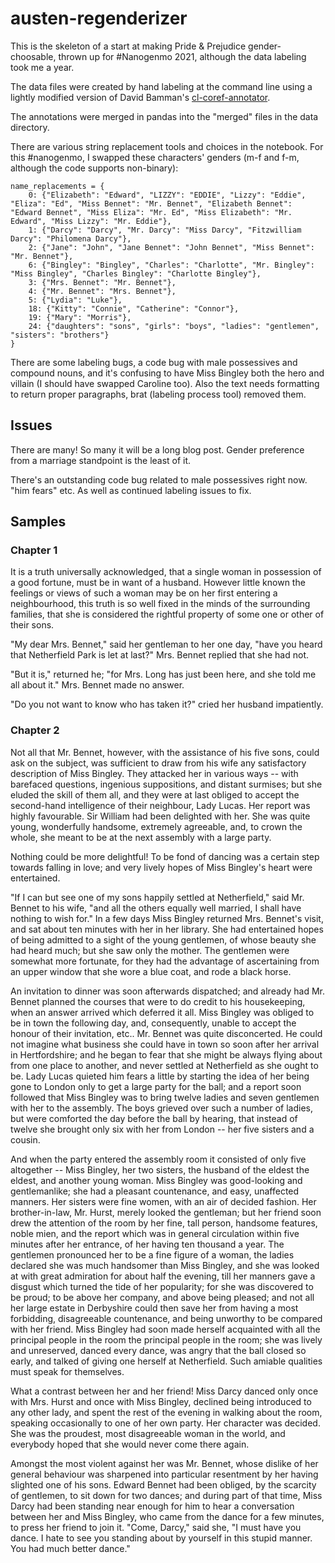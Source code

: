 # austen-regenderizer

This is the skeleton of a start at making Pride & Prejudice gender-choosable, thrown up for #Nanogenmo 2021, although the data labeling took me a year.

The data files were created by hand labeling at the command line using a lightly modified version of David Bamman's [cl-coref-annotator](https://github.com/dbamman/cl-coref-annotator).

The annotations were merged in pandas into the "merged" files in the data directory.

There are various string replacement tools and choices in the notebook.  For this #nanogenmo,
I swapped these characters' genders (m-f and f-m, although the code supports non-binary):

````
name_replacements = {
    0: {"Elizabeth": "Edward", "LIZZY": "EDDIE", "Lizzy": "Eddie", "Eliza": "Ed", "Miss Bennet": "Mr. Bennet", "Elizabeth Bennet": "Edward Bennet", "Miss Eliza": "Mr. Ed", "Miss Elizabeth": "Mr. Edward", "Miss Lizzy": "Mr. Eddie"},
    1: {"Darcy": "Darcy", "Mr. Darcy": "Miss Darcy", "Fitzwilliam Darcy": "Philomena Darcy"},
    2: {"Jane": "John", "Jane Bennet": "John Bennet", "Miss Bennet": "Mr. Bennet"},
    6: {"Bingley": "Bingley", "Charles": "Charlotte", "Mr. Bingley": "Miss Bingley", "Charles Bingley": "Charlotte Bingley"},
    3: {"Mrs. Bennet": "Mr. Bennet"},
    4: {"Mr. Bennet": "Mrs. Bennet"},
    5: {"Lydia": "Luke"},
    18: {"Kitty": "Connie", "Catherine": "Connor"},
    19: {"Mary": "Morris"},
    24: {"daughters": "sons", "girls": "boys", "ladies": "gentlemen", "sisters": "brothers"}
}
````

There are some labeling bugs, a code bug with male possessives and compound nouns, and 
it's confusing to have Miss Bingley both the hero and villain (I should have swapped Caroline too).  Also the text needs formatting to return proper paragraphs, brat (labeling process tool) removed them.

## Issues

There are many!  So many it will be a long blog post.  Gender preference from a marriage standpoint is the least of it.

There's an outstanding code bug related to male possessives right now. "him fears" etc. As well as continued labeling issues to fix.

## Samples

### Chapter 1

It is a truth universally acknowledged, that a single woman in possession of a good fortune, must be in want of a husband.
However little known the feelings or views of such a woman may be on her first entering a neighbourhood, this truth is so well fixed in the minds of the surrounding families, that she is considered the rightful property of some one or other of their sons.

"My dear Mrs. Bennet," said her gentleman to her one day, "have you heard that Netherfield Park is let at last?" Mrs. Bennet replied that she had not.

"But it is," returned he; "for Mrs. Long has just been here, and she told me all about it." Mrs. Bennet made no answer.

"Do you not want to know who has taken it?" cried her husband impatiently.

### Chapter 2


Not all that Mr. Bennet, however, with the assistance of his five sons, could ask on the subject, was sufficient to draw from his wife any satisfactory description of Miss Bingley.
They attacked her in various ways -- with barefaced questions, ingenious suppositions, and distant surmises; but she eluded the skill of them all, and they were at last obliged to accept the second-hand intelligence of their neighbour, Lady Lucas. Her report was highly favourable. Sir William had been delighted with her. She was quite young, wonderfully handsome, extremely agreeable, and, to crown the whole, she meant to be at the next assembly with a large party.

Nothing could be more delightful!
To be fond of dancing was a certain step towards falling in love; and very lively hopes of Miss Bingley's heart were entertained.

"If I can but see one of my sons happily settled at Netherfield," said Mr. Bennet to his wife, "and all the others equally well married, I shall have nothing to wish for."
In a few days Miss Bingley returned Mrs. Bennet's visit, and sat about ten minutes with her in her library. She had entertained hopes of being admitted to a sight of the young gentlemen, of whose beauty she had heard much; but she saw only the mother. The gentlemen were somewhat more fortunate, for they had the advantage of ascertaining from an upper window that she wore a blue coat, and rode a black horse.

An invitation to dinner was soon afterwards dispatched; and already had Mr. Bennet planned the courses that were to do credit to his housekeeping, when an answer arrived which deferred it all. Miss Bingley was obliged to be in town the following day, and, consequently, unable to accept the honour of their invitation, etc.. Mr. Bennet was quite disconcerted. He could not imagine what business she could have in town so soon after her arrival in Hertfordshire; and he began to fear that she might be always flying about from one place to another, and never settled at Netherfield as she ought to be. Lady Lucas quieted him fears a little by starting the idea of her being gone to London only to get a large party for the ball; and a report soon followed that Miss Bingley was to bring twelve ladies and seven gentlemen with her to the assembly. The boys grieved over such a number of ladies, but were comforted the day before the ball by hearing, that instead of twelve she brought only six with her from London -- her five sisters and a cousin.

And when the party entered the assembly room it consisted of only five altogether -- Miss Bingley, her two sisters, the husband of the eldest the eldest, and another young woman. Miss Bingley was good-looking and gentlemanlike; she had a pleasant countenance, and easy, unaffected manners. Her sisters were fine women, with an air of decided fashion. Her brother-in-law, Mr. Hurst, merely looked the gentleman; but her friend soon drew the attention of the room by her fine, tall person, handsome features, noble mien, and the report which was in general circulation within five minutes after her entrance, of her having ten thousand a year. The gentlemen pronounced her to be a fine figure of a woman, the ladies declared she was much handsomer than Miss Bingley, and she was looked at with great admiration for about half the evening, till her manners gave a disgust which turned the tide of her popularity; for she was discovered to be proud; to be above her company, and above being pleased; and not all her large estate in Derbyshire could then save her from having a most forbidding, disagreeable countenance, and being unworthy to be compared with her friend. Miss Bingley had soon made herself acquainted with all the principal people in the room the principal people in the room; she was lively and unreserved, danced every dance, was angry that the ball closed so early, and talked of giving one herself at Netherfield.
Such amiable qualities must speak for themselves.

What a contrast between her and her friend! Miss Darcy danced only once with Mrs. Hurst and once with Miss Bingley, declined being introduced to any other lady, and spent the rest of the evening in walking about the room, speaking occasionally to one of her own party. Her character was decided. She was the proudest, most disagreeable woman in the world, and everybody hoped that she would never come there again.

Amongst the most violent against her was Mr. Bennet, whose dislike of her general behaviour was sharpened into particular resentment by her having slighted one of his sons. Edward Bennet had been obliged, by the scarcity of gentlemen, to sit down for two dances; and during part of that time, Miss Darcy had been standing near enough for him to hear a conversation between her and Miss Bingley, who came from the dance for a few minutes, to press her friend to join it.
"Come, Darcy," said she, "I must have you dance. I hate to see you standing about by yourself  in this stupid manner. You had much better dance."






